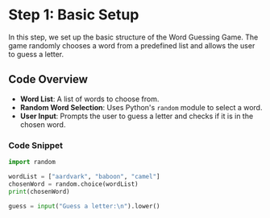 # Step 1: Basic Setup

In this step, we set up the basic structure of the Word Guessing Game. The game randomly chooses a word from a predefined list and allows the user to guess a letter.

## Code Overview

- **Word List**: A list of words to choose from.
- **Random Word Selection**: Uses Python's `random` module to select a word.
- **User Input**: Prompts the user to guess a letter and checks if it is in the chosen word.

### Code Snippet

```python
import random

wordList = ["aardvark", "baboon", "camel"]
chosenWord = random.choice(wordList)
print(chosenWord)

guess = input("Guess a letter:\n").lower()
```

